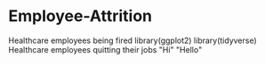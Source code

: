 # Employee-Attrition

Healthcare employees being fired 
library(ggplot2)
library(tidyverse)
Healthcare employees quitting their jobs
"Hi"
"Hello"
